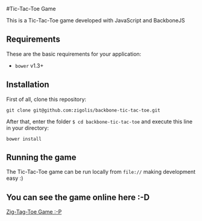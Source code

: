 #Tic-Tac-Toe Game

This is a Tic-Tac-Toe game developed with JavaScript and BackboneJS

## Requirements

These are the basic requirements for your application:

* ```bower```  v1.3+

## Installation

First of all, clone this repository:

	git clone git@github.com:zigolis/backbone-tic-tac-toe.git

After that, enter the folder ```$ cd backbone-tic-tac-toe``` and execute this line in your directory:

    bower install
    
## Running the game

The Tic-Tac-Toe game can be run locally from `file://` making development easy :)

## You can see the game online here :-D

[Zig-Tag-Toe Game :-P](http://zigolis.github.io/backbone-tic-tac-toe/)